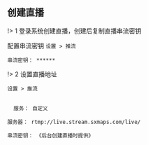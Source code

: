 ## 创建直播

!> 1  登录系统创建直播，创建后复制直播串流密钥

配置串流密钥 ` 设置 > 推流 `

```` text
串流密钥： ******

````

!> 2 设置直播地址 

` 设置 > 推流 `

```` text

  服务： 自定义

服务器： rtmp://live.stream.sxmaps.com/live/

串流密钥： 《后台创建直播时提供》



````